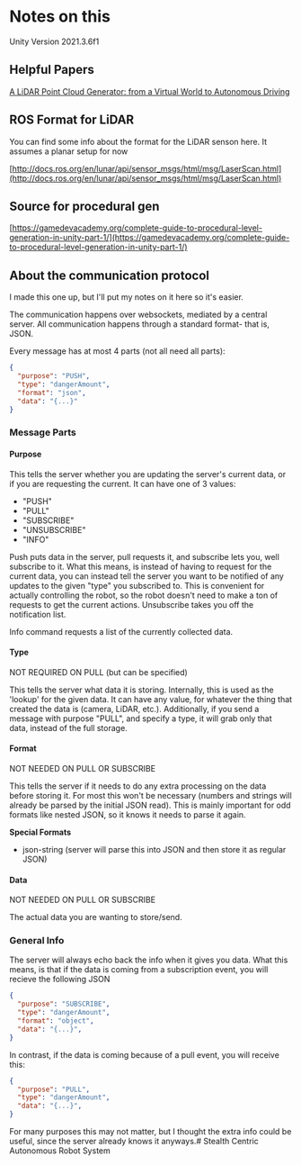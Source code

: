# Notes on this

Unity Version 2021.3.6f1

## Helpful Papers

[A LiDAR Point Cloud Generator: from a Virtual World to
Autonomous Driving](https://par.nsf.gov/servlets/purl/10109208)

## ROS Format for LiDAR

You can find some info about the format for the LiDAR senson here. It assumes a planar setup for now

[http://docs.ros.org/en/lunar/api/sensor_msgs/html/msg/LaserScan.html](http://docs.ros.org/en/lunar/api/sensor_msgs/html/msg/LaserScan.html)

## Source for procedural gen

[https://gamedevacademy.org/complete-guide-to-procedural-level-generation-in-unity-part-1/](https://gamedevacademy.org/complete-guide-to-procedural-level-generation-in-unity-part-1/)

## About the communication protocol

I made this one up, but I'll put my notes on it here so it's easier.


The communication happens over websockets, mediated by a central server. All communication happens through a standard format- that is, JSON.

Every message has at most 4 parts (not all need all parts):

```JSON
{
  "purpose": "PUSH",
  "type": "dangerAmount",
  "format": "json",
  "data": "{...}"
}
```

### Message Parts

#### **Purpose**

This tells the server whether you are updating the server's current data, or if you are requesting the current. It can have one of 3 values:

* "PUSH"
* "PULL"
* "SUBSCRIBE"
* "UNSUBSCRIBE"
* "INFO"

Push puts data in the server, pull requests it, and subscribe lets you, well subscribe to it. What this means, is instead of having to request for the current data, you can instead tell the server you want to be notified of any updates to the given "type" you subscribed to. This is convenient for actually controlling the robot, so the robot doesn't need to make a ton of requests to get the current actions. Unsubscribe takes you off the notification list.

Info command requests a list of the currently collected data.

#### **Type**

NOT REQUIRED ON PULL (but can be specified)

This tells the server what data it is storing. Internally, this is used as the 'lookup' for the given data. It can have any value, for whatever the thing that created the data is (camera, LiDAR, etc.). Additionally, if you send a message with purpose "PULL", and specify a type, it will grab only that data, instead of the full storage.

#### **Format**

NOT NEEDED ON PULL OR SUBSCRIBE

This tells the server if it needs to do any extra processing on the data before storing it. For most this won't be necessary (numbers and strings will already be parsed by the initial JSON read). This is mainly important for odd formats like nested JSON, so it knows it needs to parse it again.

**Special Formats**

* json-string (server will parse this into JSON and then store it as regular JSON)

#### **Data**

NOT NEEDED ON PULL OR SUBSCRIBE

The actual data you are wanting to store/send.

### General Info

The server will always echo back the info when it gives you data. What this means, is that if the data is coming from a subscription event, you will recieve the following JSON

```JSON
{
  "purpose": "SUBSCRIBE",
  "type": "dangerAmount",
  "format": "object",
  "data": "{...}",
}
```

In contrast, if the data is coming because of a pull event, you will receive this:

```JSON
{
  "purpose": "PULL",
  "type": "dangerAmount",
  "data": "{...}",
}
```

For many purposes this may not matter, but I thought the extra info could be useful, since the server already knows it anyways.# Stealth Centric Autonomous Robot System
